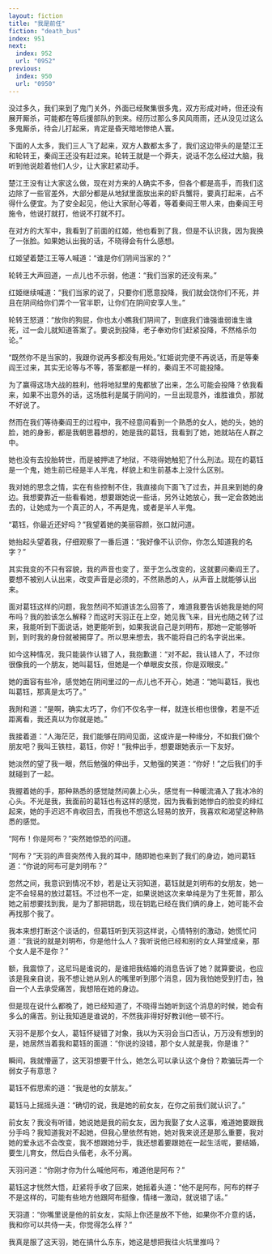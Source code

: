 ```yaml
---
layout: fiction
title: "我是前任"
fiction: "death_bus"
index: 951
next:
  index: 952
  url: "0952"
previous:
  index: 950
  url: "0950"
---
```

没过多久，我们来到了鬼门关外，外面已经聚集很多鬼，双方形成对峙，但还没有展开厮杀，可能都在等后援部队的到来。经历过那么多风风雨雨，还从没见过这么多鬼厮杀，待会儿打起来，肯定是昏天暗地惨绝人寰。

下面的人太多，我们三人飞了起来，双方人数都太多了，我们这边带头的是楚江王和轮转王，秦阎王还没有赶过来。轮转王就是一个莽夫，说话不怎么经过大脑，我听到他说趁着他们人少，让大家赶紧动手。

楚江王没有让大家这么做，现在对方来的人确实不多，但各个都是高手，而我们这边除了一些官差外，大部分都是从地狱里面放出来的虾兵蟹将，要真打起来，占不得什么便宜。为了安全起见，他让大家耐心等着，等着秦阎王带人来，由秦阎王号施令，他说打就打，他说不打就不打。

在对方的大军中，我看到了前面的红姬，他也看到了我，但是不认识我，因为我换了一张脸。如果她认出我的话，不晓得会有什么感想。

红姬望着楚江王等人喊道：“谁是你们阴间当家的？”

轮转王大声回道，一点儿也不示弱，他道：“我们当家的还没有来。”

红姬继续喊道：“我们当家的说了，只要你们愿意投降，我们就会饶你们不死，并且在阴间给你们弄个一官半职，让你们在阴间安享人生。”

轮转王怒道：“放你的狗屁，你也太小瞧我们阴间了，到底我们谁强谁弱谁生谁死，过一会儿就知道答案了。要说到投降，老子奉劝你们赶紧投降，不然格杀勿论。”

“既然你不是当家的，我跟你说再多都没有用处。”红姬说完便不再说话，而是等秦阎王过来，其实无论等与不等，答案都是一样的，秦阎王不可能投降。

为了赢得这场大战的胜利，他将地狱里的鬼都放了出来，怎么可能会投降？依我看来，如果不出意外的话，这场胜利是属于阴间的，一旦出现意外，谁胜谁负，那就不好说了。

然而在我们等待秦阎王的过程中，我不经意间看到一个熟悉的女人，她的头，她的脸，她的身影，都是我朝思暮想的，她是我的葛钰，我看到了她，她就站在人群之中。

她也没有去投胎转世，而是被押进了地狱，不晓得她触犯了什么刑法。现在的葛钰是一个鬼，她生前已经是半人半鬼，样貌上和生前基本上没什么区别。

我对她的思念之情，实在有些控制不住，我直接向下面飞了过去，并且来到她的身边。我想要靠近一些看看她，想要跟她说一些话，另外让她放心，我一定会救她出去的，让她成为一个真正的人，不再是鬼，或者是半人半鬼。

“葛钰，你最近还好吗？”我望着她的美丽容颜，张口就问道。

她抬起头望着我，仔细观察了一番后道：“我好像不认识你，你怎么知道我的名字？”

其实我变的不只有容貌，我的声音也变了，至于怎么改变的，这就要问秦阎王了。要想不被别人认出来，改变声音是必须的，不然熟悉的人，从声音上就能够认出来。

面对葛钰这样的问题，我忽然间不知道该怎么回答了，难道我要告诉她我是她的阿布吗？我的脸该怎么解释？而这时天羽正在上空，她见我飞来，目光也随之转了过来，我能听到下面说话，她更能听到，如果我说自己是刘明布，那她一定能够听到，到时我的身份就被揭穿了。所以思来想去，我不能将自己的名字说出来。

如今这种情况，我只能装作认错了人，我抱歉道：“对不起，我认错人了，不过你很像我的一个朋友，她叫葛钰，但她是一个单眼皮女孩，你是双眼皮。”

她的面容有些冷，感觉她在阴间里过的一点儿也不开心，她道：“她叫葛钰，我也叫葛钰，那真是太巧了。”

我附和道：“是啊，确实太巧了，你们不仅名字一样，就连长相也很像，若是不近距离看，我还真以为你就是她。”

我接着道：“人海茫茫，我们能够在阴间见面，这或许是一种缘分，不如我们做个朋友吧？我叫王铁柱，葛钰，你好！”我伸出手，想要跟她表示一下友好。

她淡然的望了我一眼，然后勉强的伸出手，又勉强的笑道：“你好！”之后我们的手就碰到了一起。

我握着她的手，那种熟悉的感觉陡然间袭上心头，感觉有一种暖流涌入了我冰冷的心头。不光是我，我面前的葛钰也有这样的感觉，因为我看到她惨白的脸变的绯红起来，她的手迟迟不肯收回去，而我也不想这么轻易的放开，我喜欢和渴望这种熟悉的感觉。

“阿布！你是阿布？”突然她惊恐的问道。

“阿布？”天羽的声音突然传入我的耳中，随即她也来到了我们的身边，她问葛钰道：“你说的阿布可是刘明布？”

忽然之间，我意识到情况不妙，若是让天羽知道，葛钰就是刘明布的女朋友，她一定不会轻易的放过葛钰。不过也不一定，如果说她这次来单纯是为了生死普，那么她之前想要找到我，是为了那把钥匙，现在钥匙已经在我们俩的身上，她可能不会再找那个我了。

我本来想打断这个谈话的，但葛钰听到天羽这样说，心情特别的激动，她慌忙问道：“我说的就是刘明布，你是他什么人？我听说他已经和别的女人拜堂成亲，那个女人是不是你？”

额，我震惊了，这尼玛是谁说的，是谁把我结婚的消息告诉了她？就算要说，也应该是我亲自说，我不想让她从别人的嘴里听到那个消息，因为我怕她受到打击，独自一个人去承受痛苦，我想陪在她的身边。

但是现在说什么都晚了，她已经知道了，不晓得当她听到这个消息的时候，她会有多么的痛苦。别让我知道是谁说的，不然我非得好好教训他一顿不行。

天羽不是那个女人，葛钰怀疑错了对象，我以为天羽会当口否认，万万没有想到的是，她居然当着我和葛钰的面道：“你说的没错，那个女人就是我，你是谁？”

瞬间，我就懵逼了，这天羽想要干什么，她怎么可以承认这个身份？欺骗玩弄一个弱女子有意思？

葛钰不假思索的道：“我是他的女朋友。”

葛钰马上摇摇头道：“确切的说，我是她的前女友，在你之前我们就认识了。”

前女友？我没有听错，她说她是我的前女友，因为我娶了女人这事，难道她要跟我分手吗？我知道我对不起她，但我心里依然有她，她对我来说还是那么重要，我对她的爱永远不会改变，我不想跟她分手，我还想着要跟她在一起生活呢，要结婚，要生儿育女，然后白头偕老，永不分离。

天羽问道：“你刚才你为什么喊他阿布，难道他是阿布？”

葛钰这才恍然大悟，赶紧将手收了回来，她摇着头道：“他不是阿布，阿布的样子不是这样的，可能有些地方他跟阿布挺像，情绪一激动，就说错了话。”

天羽道：“你嘴里说是他的前女友，实际上你还是放不下他，如果你不介意的话，我和你可以共侍一夫，你觉得怎么样？”

我真是服了这天羽，她在搞什么东东，她这是想把我往火坑里推吗？